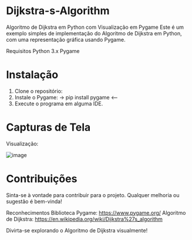 # Dijkstra-s-Algorithm

Algoritmo de Dijkstra em Python com Visualização em Pygame
Este é um exemplo simples de implementação do Algoritmo de Dijkstra em Python, com uma representação gráfica usando Pygame.

Requisitos
Python 3.x
Pygame

# Instalação
1) Clone o repositório:
2) Instale o Pygame:
  -> pip install pygame <--  
3) Execute o programa em alguma IDE.

# Capturas de Tela

Visualização:

![image](https://github.com/vitorFernandesSouza/Dijkstra-s-Algorithm/assets/111388245/570820ed-24ca-40a4-80e4-b93a9099d056)


# Contribuições
Sinta-se à vontade para contribuir para o projeto. Qualquer melhoria ou sugestão é bem-vinda!

Reconhecimentos
Biblioteca Pygame: https://www.pygame.org/
Algoritmo de Dijkstra: https://en.wikipedia.org/wiki/Dijkstra%27s_algorithm

Divirta-se explorando o Algoritmo de Dijkstra visualmente!
